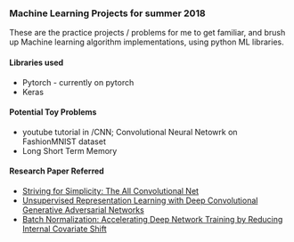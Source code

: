 ### Machine Learning Projects for summer 2018

These are the practice projects / problems for me to get familiar, and brush up 
Machine learning algorithm implementations, using python ML libraries.

#### Libraries used
- Pytorch - currently on pytorch
- Keras

#### Potential Toy Problems
- youtube tutorial in /CNN; Convolutional Neural Netowrk on FashionMNIST dataset
- Long Short Term Memory

#### Research Paper Referred
- [Striving for Simplicity: The All Convolutional Net](https://arxiv.org/abs/1412.6806)
- [Unsupervised Representation Learning with Deep Convolutional Generative Adversarial Networks](https://arxiv.org/abs/1511.06434)
- [Batch Normalization: Accelerating Deep Network Training by Reducing Internal Covariate Shift](https://arxiv.org/abs/1502.03167)

